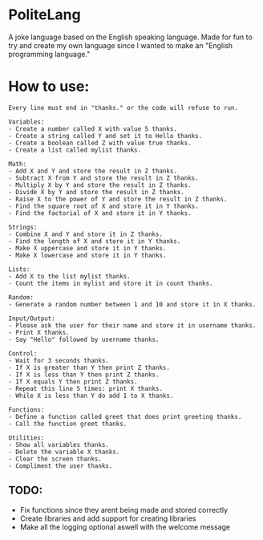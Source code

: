 # PoliteLang
A joke language based on the English speaking language. Made for fun to try and create my own language since I wanted to make an "English programming language."

# How to use: 

```
Every line must end in "thanks." or the code will refuse to run.

Variables:
- Create a number called X with value 5 thanks.
- Create a string called Y and set it to Hello thanks.
- Create a boolean called Z with value true thanks.
- Create a list called mylist thanks.

Math:
- Add X and Y and store the result in Z thanks.
- Subtract X from Y and store the result in Z thanks.
- Multiply X by Y and store the result in Z thanks.
- Divide X by Y and store the result in Z thanks.
- Raise X to the power of Y and store the result in Z thanks.
- Find the square root of X and store it in Y thanks.
- Find the factorial of X and store it in Y thanks.

Strings:
- Combine X and Y and store it in Z thanks.
- Find the length of X and store it in Y thanks.
- Make X uppercase and store it in Y thanks.
- Make X lowercase and store it in Y thanks.

Lists:
- Add X to the list mylist thanks.
- Count the items in mylist and store it in count thanks.

Random:
- Generate a random number between 1 and 10 and store it in X thanks.

Input/Output:
- Please ask the user for their name and store it in username thanks.
- Print X thanks.
- Say "Hello" followed by username thanks.

Control:
- Wait for 3 seconds thanks.
- If X is greater than Y then print Z thanks.
- If X is less than Y then print Z thanks.
- If X equals Y then print Z thanks.
- Repeat this line 5 times: print X thanks.
- While X is less than Y do add 1 to X thanks.

Functions:
- Define a function called greet that does print greeting thanks.
- Call the function greet thanks.

Utilities:
- Show all variables thanks.
- Delete the variable X thanks.
- Clear the screen thanks.
- Compliment the user thanks.
```

## TODO:

- Fix functions since they arent being made and stored correctly
- Create libraries and add support for creating libraries
- Make all the logging optional aswell with the welcome message

